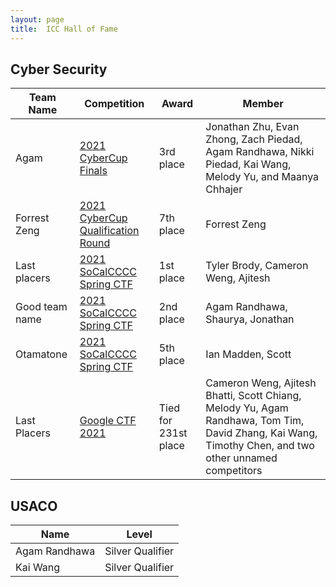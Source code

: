 ```yaml
---
layout: page
title:  ICC Hall of Fame
---
```


## Cyber Security

<link rel="stylesheet" href="assets/css/table.css">
<table class="styled-table">
    <thead>
        <tr>
            <th>Team Name</th>
            <th>Competition</th>
            <th>Award</th>
            <th>Member</th>
        </tr>
    </thead>
    <tbody>
        <tr>
            <td>Agam</td>
            <td> <a href="/2021/05/21/socal-cyber-cup-2021.html"> 2021 CyberCup Finals</a></td>
            <td> 3rd place</td>
            <td> Jonathan Zhu, Evan Zhong, Zach Piedad, Agam Randhawa, Nikki Piedad, Kai Wang, Melody Yu, and Maanya Chhajer</td>
        </tr>
        <tr>
            <td>Forrest Zeng</td>
            <td> <a href="https://cyberskyline.com/events/socalccc"> 2021 CyberCup Qualification Round</a></td>
            <td> 7th place   </td>
            <td> Forrest Zeng </td>
        </tr>
        <tr>
            <td> Last placers </td>
            <td> <a href="https://socalcccc.org/socalcccc-events/"> 2021 SoCalCCCC Spring CTF </a></td>
            <td> 1st place </td>
            <td> Tyler Brody, Cameron Weng, Ajitesh </td>
        </tr>
        <tr>
            <td> Good team name </td>
            <td> <a href="https://socalcccc.org/socalcccc-events/"> 2021 SoCalCCCC Spring CTF </a></td>
            <td> 2nd place </td>
            <td> Agam Randhawa, Shaurya, Jonathan </td>
        </tr>
        <tr>
            <td> Otamatone </td>
            <td> <a href="https://socalcccc.org/socalcccc-events/"> 2021 SoCalCCCC Spring CTF </a></td>
            <td> 5th place </td>
            <td>  Ian Madden, Scott </td>
        </tr>
        <tr>
            <td>Last Placers</td>
            <td><a href="https://capturetheflag.withgoogle.com/">Google CTF 2021</a></td>
            <td>Tied for 231st place</td>
            <td>Cameron Weng, Ajitesh Bhatti, Scott Chiang, Melody Yu, Agam Randhawa, Tom Tim, David Zhang, Kai Wang, Timothy Chen, and two other unnamed competitors</td>
        </tr>
        <!-- and so on... -->
    </tbody>
</table>


## USACO

<link rel="stylesheet" href="assets/css/table.css">
<table class="styled-table">
    <thead>
        <tr>
            <th>Name</th>
            <th>Level</th>
        </tr>
    </thead>
    <tbody>
        <tr>
            <td>Agam Randhawa</td>
            <td>Silver Qualifier</td>
        </tr>
        <tr>
            <td>Kai Wang</td>
            <td>Silver Qualifier</td>
        </tr>
        <!-- and so on... -->
    </tbody>
</table>
